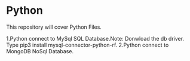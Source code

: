 # Python 

This repository will cover Python Files.

1.Python connect to MySql SQL Database.Note: Donwload the db driver.   
Type pip3 install mysql-connector-python-rf. 
2.Python connect to MongoDB NoSql Database.

